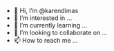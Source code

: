 - 👋 Hi, I’m @karendimas
- 👀 I’m interested in ...
- 🌱 I’m currently learning ...
- 💞️ I’m looking to collaborate on ...
- 📫 How to reach me ...

<!---
karendimas/karendimas is a ✨ special ✨ repository because its `README.md` (this file) appears on your GitHub profile.
You can click the Preview link to take a look at your changes.
--->

